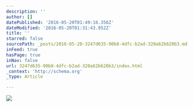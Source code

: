 ```yaml
---
description: ''
author: []
datePublished: '2016-05-20T01:49:16.356Z'
dateModified: '2016-05-20T01:31:43.952Z'
title: ''
starred: false
sourcePath: _posts/2016-05-20-3247d635-90b8-4dfc-b2ad-320a62b620b3.md
inFeed: true
hasPage: true
inNav: false
url: 3247d635-90b8-4dfc-b2ad-320a62b620b3/index.html
_context: 'http://schema.org'
_type: Article

---
```

![](https://the-grid-user-content.s3-us-west-2.amazonaws.com/4bc750dc-067e-432c-86db-b4cabfb9d66e.jpg)